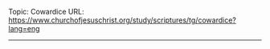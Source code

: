 Topic: Cowardice
URL: https://www.churchofjesuschrist.org/study/scriptures/tg/cowardice?lang=eng

---

